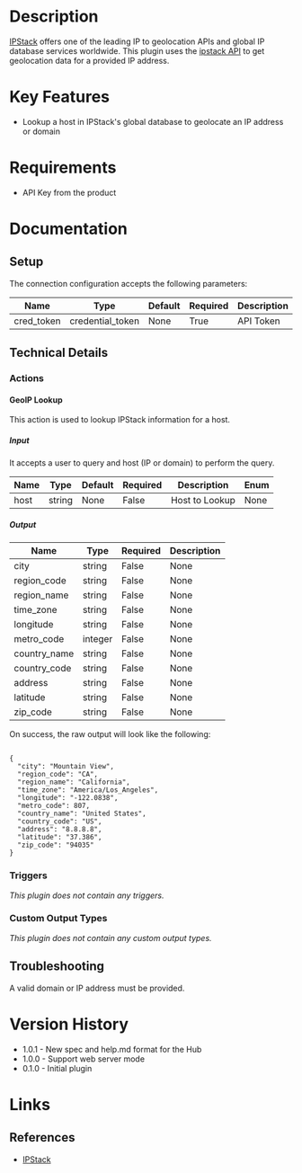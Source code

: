 # Description

[IPStack](https://ipstack.com) offers one of the leading IP to geolocation APIs and global IP database services worldwide. This plugin uses the [ipstack API](https://ipstack.com/documentation) to get geolocation data for a provided IP address.


# Key Features

* Lookup a host in IPStack's global database to geolocate an IP address or domain

# Requirements

* API Key from the product

# Documentation

## Setup

The connection configuration accepts the following parameters:

|Name|Type|Default|Required|Description|Enum|
|----|----|-------|--------|-----------|----|
|cred_token|credential_token|None|True|API Token|None|

## Technical Details

### Actions

#### GeoIP Lookup

This action is used to lookup IPStack information for a host.

##### Input

It accepts a user to query and host (IP or domain) to perform the query.

|Name|Type|Default|Required|Description|Enum|
|----|----|-------|--------|-----------|----|
|host|string|None|False|Host to Lookup|None|

##### Output

|Name|Type|Required|Description|
|----|----|--------|-----------|
|city|string|False|None|
|region_code|string|False|None|
|region_name|string|False|None|
|time_zone|string|False|None|
|longitude|string|False|None|
|metro_code|integer|False|None|
|country_name|string|False|None|
|country_code|string|False|None|
|address|string|False|None|
|latitude|string|False|None|
|zip_code|string|False|None|

On success, the raw output will look like the following:

```

{
  "city": "Mountain View",
  "region_code": "CA",
  "region_name": "California",
  "time_zone": "America/Los_Angeles",
  "longitude": "-122.0838",
  "metro_code": 807,
  "country_name": "United States",
  "country_code": "US",
  "address": "8.8.8.8",
  "latitude": "37.386",
  "zip_code": "94035"
}

```

### Triggers

_This plugin does not contain any triggers._

### Custom Output Types

_This plugin does not contain any custom output types._

## Troubleshooting

A valid domain or IP address must be provided.

# Version History

* 1.0.1 - New spec and help.md format for the Hub
* 1.0.0 - Support web server mode
* 0.1.0 - Initial plugin

# Links

## References

* [IPStack](https://ipstack.com)

